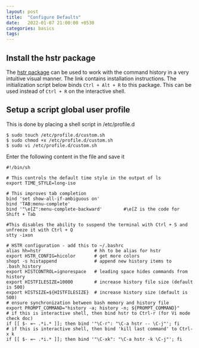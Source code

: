 ```yaml
---
layout: post
title:  "Configure Defaults"
date:   2022-01-07 21:00:00 +0530
categories: basics
tags: 
---
```


## Install the hstr package

The [hstr package](https://github.com/dvorka/hstr/) can be used to work with the command history in a very intuitive visual manner. The link contains installation instructions. The initialization script below binds `Ctrl + Alt + R` to this package. This can be used instead of `Ctrl + R` on the interactive shell.

## Setup a script global user profile

This is done by placing a shell script in /etc/profile.d

```
$ sudo touch /etc/profile.d/custom.sh
$ sudo chmod +x /etc/profile.d/custom.sh
$ sudo vi /etc/profile.d/custom.sh
```
Enter the following content in the file and save it
```
#!/bin/sh

# This controls the default time style in the output of ls
export TIME_STYLE=long-iso

# This improves tab completion
bind 'set show-all-if-ambiguous on'
bind 'TAB:menu-complete'
bind '"\e[Z":menu-complete-backward'        #\e[Z is the code for Shift + Tab

#This disables the ability to suspend the terminal with Ctrl + S and unfreeze it with Ctrl + Q
stty -ixon

# HSTR configuration - add this to ~/.bashrc
alias hh=hstr                    # hh to be alias for hstr
export HSTR_CONFIG=hicolor       # get more colors
shopt -s histappend              # append new history items to .bash_history
export HISTCONTROL=ignorespace   # leading space hides commands from history
export HISTFILESIZE=10000        # increase history file size (default is 500)
export HISTSIZE=${HISTFILESIZE}  # increase history size (default is 500)
# ensure synchronization between bash memory and history file
export PROMPT_COMMAND="history -a; history -n; ${PROMPT_COMMAND}"
# if this is interactive shell, then bind hstr to Ctrl-r (for Vi mode check doc)
if [[ $- =~ .*i.* ]]; then bind '"\C-r": "\C-a hstr -- \C-j"'; fi
# if this is interactive shell, then bind 'kill last command' to Ctrl-x k
if [[ $- =~ .*i.* ]]; then bind '"\C-xk": "\C-a hstr -k \C-j"'; fi
```
